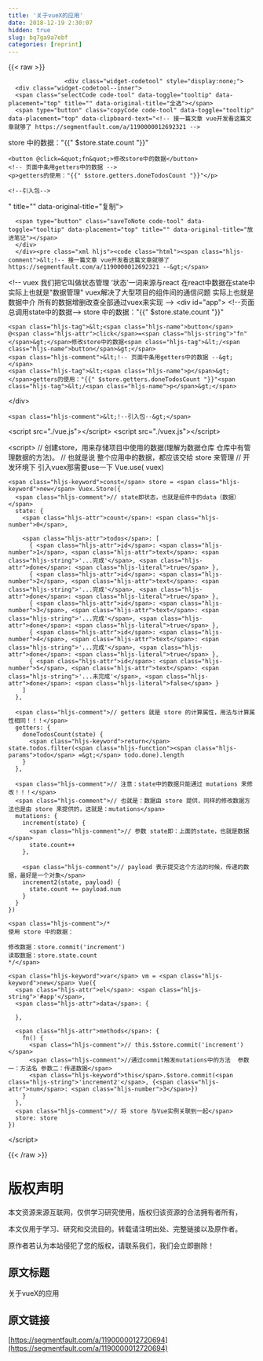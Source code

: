 ```yaml
---
title: '关于vueX的应用' 
date: 2018-12-19 2:30:07
hidden: true
slug: bq7ga9a7ebf
categories: [reprint]
---
```


{{< raw >}}

                    <div class="widget-codetool" style="display:none;">
      <div class="widget-codetool--inner">
      <span class="selectCode code-tool" data-toggle="tooltip" data-placement="top" title="" data-original-title="全选"></span>
      <span type="button" class="copyCode code-tool" data-toggle="tooltip" data-placement="top" data-clipboard-text="<!-- 接一篇文章 vue开发看这篇文章就够了 https://segmentfault.com/a/1190000012692321 -->
<!-- 
    vuex 我们把它叫做状态管理 ‘状态’一词来源与react 在react中数据在state中 实际上也就是&quot;数据管理&quot;
    vuex解决了大型项目的组件间的通信问题 实际上也就是数据中介 所有的数据增删改查全部通过vuex来实现 
  -->
  <div id=&quot;app&quot;>
    <!--页面总调用state中的数据-->
    store 中的数据："{{" $store.state.count "}}"

    <button @click=&quot;fn&quot;>修改store中的数据</button>
    <!-- 页面中条用getters中的数据 -->
    <p>getters的使用："{{" $store.getters.doneTodosCount "}}"</p>
  </div>

    <!--引入包-->
  <script src=&quot;./vue.js&quot;></script>
  <script src=&quot;./vuex.js&quot;></script>


  <script>
    // 创建store，用来存储项目中使用的数据(理解为数据仓库 仓库中有管理数据的方法)。
    // 也就是说 整个应用中的数据，都应该交给 store 来管理
    // 开发环境下 引入vuex那需要use一下 Vue.use( vuex)
    
    const store = new Vuex.Store({
      // state即状态，也就是组件中的data（数据）
      state: {
        count: 0,

        todos: [
          { id: 1, text: '...完成', done: true },
          { id: 2, text: '...完成', done: true },
          { id: 3, text: '...完成', done: true },
          { id: 4, text: '...完成', done: true },
          { id: 5, text: '...未完成', done: false }
        ]
      },

      // getters 就是 store 的计算属性，用法与计算属性相同！！！
      getters: {
        doneTodosCount(state) {
          return state.todos.filter(todo => todo.done).length
        }
      },

      // 注意：state中的数据只能通过 mutations 来修改！！！
      // 也就是：数据由 store 提供，同样的修改数据方法也是由 store 来提供的，这就是：mutations
      mutations: {
        increment(state) {
          // 参数 state即：上面的state，也就是数据
          state.count++
        },

        // payload 表示提交这个方法的时候，传递的数据，最好是一个对象
        increment2(state, payload) {
          state.count += payload.num
        }
      }
    })

    /* 
    使用 store 中的数据：
    
    修改数据：store.commit('increment')
    读取数据：store.state.count
    */

    var vm = new Vue({
      el: '#app',
      data: {
        
      },

      methods: {
        fn() {
          // this.$store.commit('increment')
          //通过commit触发mutations中的方法  参数一：方法名 参数二：传递数据
          this.$store.commit('increment2', {num: 3})
        }
      },
      // 将 store 与Vue实例关联到一起
      store: store
    })
  </script>" title="" data-original-title="复制"></span>
      <span type="button" class="saveToNote code-tool" data-toggle="tooltip" data-placement="top" title="" data-original-title="放进笔记"></span>
      </div>
      </div><pre class="xml hljs"><code class="html"><span class="hljs-comment">&lt;!-- 接一篇文章 vue开发看这篇文章就够了 https://segmentfault.com/a/1190000012692321 --&gt;</span>
<span class="hljs-comment">&lt;!-- 
    vuex 我们把它叫做状态管理 ‘状态’一词来源与react 在react中数据在state中 实际上也就是"数据管理"
    vuex解决了大型项目的组件间的通信问题 实际上也就是数据中介 所有的数据增删改查全部通过vuex来实现 
  --&gt;</span>
  <span class="hljs-tag">&lt;<span class="hljs-name">div</span> <span class="hljs-attr">id</span>=<span class="hljs-string">"app"</span>&gt;</span>
    <span class="hljs-comment">&lt;!--页面总调用state中的数据--&gt;</span>
    store 中的数据："{{" $store.state.count "}}"

    <span class="hljs-tag">&lt;<span class="hljs-name">button</span> @<span class="hljs-attr">click</span>=<span class="hljs-string">"fn"</span>&gt;</span>修改store中的数据<span class="hljs-tag">&lt;/<span class="hljs-name">button</span>&gt;</span>
    <span class="hljs-comment">&lt;!-- 页面中条用getters中的数据 --&gt;</span>
    <span class="hljs-tag">&lt;<span class="hljs-name">p</span>&gt;</span>getters的使用："{{" $store.getters.doneTodosCount "}}"<span class="hljs-tag">&lt;/<span class="hljs-name">p</span>&gt;</span>
  <span class="hljs-tag">&lt;/<span class="hljs-name">div</span>&gt;</span>

    <span class="hljs-comment">&lt;!--引入包--&gt;</span>
  <span class="hljs-tag">&lt;<span class="hljs-name">script</span> <span class="hljs-attr">src</span>=<span class="hljs-string">"./vue.js"</span>&gt;</span><span class="undefined"></span><span class="hljs-tag">&lt;/<span class="hljs-name">script</span>&gt;</span>
  <span class="hljs-tag">&lt;<span class="hljs-name">script</span> <span class="hljs-attr">src</span>=<span class="hljs-string">"./vuex.js"</span>&gt;</span><span class="undefined"></span><span class="hljs-tag">&lt;/<span class="hljs-name">script</span>&gt;</span>


  <span class="hljs-tag">&lt;<span class="hljs-name">script</span>&gt;</span><span class="javascript">
    <span class="hljs-comment">// 创建store，用来存储项目中使用的数据(理解为数据仓库 仓库中有管理数据的方法)。</span>
    <span class="hljs-comment">// 也就是说 整个应用中的数据，都应该交给 store 来管理</span>
    <span class="hljs-comment">// 开发环境下 引入vuex那需要use一下 Vue.use( vuex)</span>
    
    <span class="hljs-keyword">const</span> store = <span class="hljs-keyword">new</span> Vuex.Store({
      <span class="hljs-comment">// state即状态，也就是组件中的data（数据）</span>
      state: {
        <span class="hljs-attr">count</span>: <span class="hljs-number">0</span>,

        <span class="hljs-attr">todos</span>: [
          { <span class="hljs-attr">id</span>: <span class="hljs-number">1</span>, <span class="hljs-attr">text</span>: <span class="hljs-string">'...完成'</span>, <span class="hljs-attr">done</span>: <span class="hljs-literal">true</span> },
          { <span class="hljs-attr">id</span>: <span class="hljs-number">2</span>, <span class="hljs-attr">text</span>: <span class="hljs-string">'...完成'</span>, <span class="hljs-attr">done</span>: <span class="hljs-literal">true</span> },
          { <span class="hljs-attr">id</span>: <span class="hljs-number">3</span>, <span class="hljs-attr">text</span>: <span class="hljs-string">'...完成'</span>, <span class="hljs-attr">done</span>: <span class="hljs-literal">true</span> },
          { <span class="hljs-attr">id</span>: <span class="hljs-number">4</span>, <span class="hljs-attr">text</span>: <span class="hljs-string">'...完成'</span>, <span class="hljs-attr">done</span>: <span class="hljs-literal">true</span> },
          { <span class="hljs-attr">id</span>: <span class="hljs-number">5</span>, <span class="hljs-attr">text</span>: <span class="hljs-string">'...未完成'</span>, <span class="hljs-attr">done</span>: <span class="hljs-literal">false</span> }
        ]
      },

      <span class="hljs-comment">// getters 就是 store 的计算属性，用法与计算属性相同！！！</span>
      getters: {
        doneTodosCount(state) {
          <span class="hljs-keyword">return</span> state.todos.filter(<span class="hljs-function"><span class="hljs-params">todo</span> =&gt;</span> todo.done).length
        }
      },

      <span class="hljs-comment">// 注意：state中的数据只能通过 mutations 来修改！！！</span>
      <span class="hljs-comment">// 也就是：数据由 store 提供，同样的修改数据方法也是由 store 来提供的，这就是：mutations</span>
      mutations: {
        increment(state) {
          <span class="hljs-comment">// 参数 state即：上面的state，也就是数据</span>
          state.count++
        },

        <span class="hljs-comment">// payload 表示提交这个方法的时候，传递的数据，最好是一个对象</span>
        increment2(state, payload) {
          state.count += payload.num
        }
      }
    })

    <span class="hljs-comment">/* 
    使用 store 中的数据：
    
    修改数据：store.commit('increment')
    读取数据：store.state.count
    */</span>

    <span class="hljs-keyword">var</span> vm = <span class="hljs-keyword">new</span> Vue({
      <span class="hljs-attr">el</span>: <span class="hljs-string">'#app'</span>,
      <span class="hljs-attr">data</span>: {
        
      },

      <span class="hljs-attr">methods</span>: {
        fn() {
          <span class="hljs-comment">// this.$store.commit('increment')</span>
          <span class="hljs-comment">//通过commit触发mutations中的方法  参数一：方法名 参数二：传递数据</span>
          <span class="hljs-keyword">this</span>.$store.commit(<span class="hljs-string">'increment2'</span>, {<span class="hljs-attr">num</span>: <span class="hljs-number">3</span>})
        }
      },
      <span class="hljs-comment">// 将 store 与Vue实例关联到一起</span>
      store: store
    })
  </span><span class="hljs-tag">&lt;/<span class="hljs-name">script</span>&gt;</span></code></pre>
                
{{< /raw >}}

# 版权声明
本文资源来源互联网，仅供学习研究使用，版权归该资源的合法拥有者所有，

本文仅用于学习、研究和交流目的。转载请注明出处、完整链接以及原作者。

原作者若认为本站侵犯了您的版权，请联系我们，我们会立即删除！

## 原文标题
关于vueX的应用

## 原文链接
[https://segmentfault.com/a/1190000012720694](https://segmentfault.com/a/1190000012720694)

